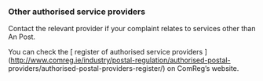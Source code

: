 ###  Other authorised service providers

Contact the relevant provider if your complaint relates to services other than
An Post.

You can check the [ register of authorised service providers
](http://www.comreg.ie/industry/postal-regulation/authorised-postal-
providers/authorised-postal-providers-register/) on ComReg’s website.
